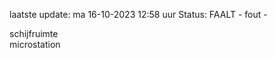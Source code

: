 laatste update: 
ma 16-10-2023 12:58   uur 
Status: FAALT - fout - 
<div class="service R">schijfruimte</div><div class="service Y">microstation</div>